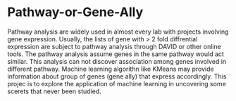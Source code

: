 # Pathway-or-Gene-Ally

Pathway analysis are widely used in almost every lab with projects involving gene expression. Usually, the lists of gene with > 2 fold diffrential expression are subject to pathway analysis through DAVID or other online tools. The pathway analysis assume genes in the same pathway would act similar. This analysis can not discover association among genes involved in different pathway. Machine learning algorithn like KMeans may provide information about group of genes (gene ally) that express accordingly. This projec is to explore the application of machine learning in uncovering some scerets that never been studied. 
